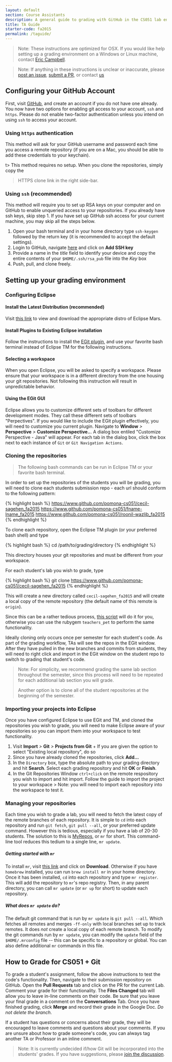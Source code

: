 ```yaml
---
layout: default
section: Course Assistants
description: A general guide to grading with GitHub in the CS051 lab environment.
title: TA Guide
starter-code: fa2015
permalink: /taguide/
---
```


> Note: These instructions are optimized for OSX. If you would like help setting
> up a grading environment on a Windows or Linux machine, contact
> [Eric Campbell](mailto:eric.campbell@pomona.edu).

> Note: If anything in these instructions is unclear or inaccurate, please
> [post an issue](https://github.com/git-at-pomona/git-at-pomona.github.io/issues?q=is%3Aopen+is%3Aissue), [submit a PR](https://github.com/git-at-pomona/git-at-pomona.github.io/pulls), or contact
> [us](mailto:eric.campbell@pomona.edu;ross.wollman@pomona.edu)

## Configuring your GitHub Account

First, visit [GitHub](http://www.github.com/), and create an account if you do
not have one already. You now have two options for enabling git access to your
account, `ssh` and `https`. Please do not enable two-factor authentication unless
you intend on using `ssh` to access your account.

### Using `https` authentication
This method will ask for your GitHub username and password each time you access
a remote repository (if you are on a Mac, you should be able to add these
credentials to your keychain).

t> This method requires no setup.  When you clone the repositories, simply copy the
> HTTPS clone link in the right side-bar.

### Using `ssh` (recommended)
This method will require you to set up RSA keys on your computer and on GitHub
to enable unqueried access to your repositories. If you already have ssh keys,
skip step 1. If you have set up GitHub ssh access for your current machine, you
may skip all the steps below.
  1. Open your bash terminal and in your home directory type `ssh-keygen`
    followed by the return key (it is recommended to accept the default settings).
  2. Login to GitHub, navigate [here](https://www.github.com/settings/ssh) and click on
    **Add SSH key**
  3. Provide a name in the *title* field to identify your device and copy the
    entire contents of your `$HOME/.ssh/rsa_pub` file into the *Key* box
  4. Push, pull, and clone freely.

## Setting up your grading environment

### Configuring Eclipse
#### Install the Latest Distribution (recommended)
Visit [this link](http://www.eclipse.org/downloads/packages/eclipse-ide-java-ee-developers/marsr)
to view and download the appropriate distro of Eclipse Mars.

#### Install Plugins to Existing Eclipse installation
Follow the instructions to install the [EGit plugin](http://www.eclipse.org/egit/),
and use your favorite bash terminal instead of Eclipse TM for the following instructions.

#### Selecting a workspace
When you open Eclipse, you will be asked to specify a workspace. Please ensure
that your workspace is in a different directory from the one housing your git
repositories. Not following this instruction will result in unpredictable
behavior.

#### Using the EGit GUI
Eclipse allows you to customize different sets of toolbars for different
development modes. They call these different sets of toolbars "Perpectives". If
you would like to include the EGit plugin effectively, you will need to customize
you current plugin. Navigate to **Window** *>* **Perspective** *>* **Customize
Perspective..**. A dialog box entiled "Customize Perspective - Java" will appear.
For each tab in the dialog box, click the box next to each instance of `Git` or
`Git Navigation Actions`.

### Cloning the repositories

> The following bash commands can be run in Eclipse TM or your favorite bash
> terminal.

In order to set up the repositories of the students you will be grading, you will
need to clone each students submission repo - each url should conform to the following
pattern:

{% highlight bash %}
https://www.github.com/pomona-cs051/cecil-sagehen_fa2015
https://www.github.com/pomona-cs051/fname-lname_fa2015
https://www.github.com/pomona-cs051/roonil-wazlib_fa2015
{% endhighlight %}

To clone each repository, open the Eclipse TM plugin (or your preferred bash
shell) and type

{% highlight bash %}
cd /path/to/grading/directory
{% endhighlight %}

This directory houses your git repositories and must be different from your
workspace.

For each student's lab you wish to grade, type

{% highlight bash %}
git clone https://www.github.com/pomona-cs051/cecil-sagehen_fa2015
{% endhighlight %}

This will create a new directory called `cecil-sagehen_fa2015` and will create a
local copy of the remote repository (the default name of this remote is `origin`).

Since this can be a rather tedious process, [this script](/clone-all.py) will do
it for you, otherwise you can use the rubygem `teachers_pet` to perform the same
functionality.

Ideally cloning only occurs once per semester for each student's code. As 
part of the grading workflow, TAs will see the repos in the EGit window. 
After they have pulled in the new branches and commits from students, they will 
need to right click and import in the EGit window on the student repo to switch 
to grading that student's code.

> Note: For simplicity, we recommend grading the same lab section throughout the
> semester, since this process will need to be repeated for each additional lab
> section you will grade.
>
> Another option is to clone all of the student repositories at the beginning of
> the semester.

### Importing your projects into Eclipse
Once you have configured Eclipse to use EGit and TM, and cloned the repositories
you wish to grade, you will need to make Eclipse aware of your repositories so
you can import them into your workspace to test functionality.
  1. Visit **Import** *>* **Git** *>* **Projects from Git**
    + If you are given the option to select "Existing local repository", do so
  2. Since you have already cloned the repositories, click **Add...**
  3. In the `Directory` box, type the absolute path to your grading directory and
    hit **Search**. Select each grading repository and hit **OK** or **Finish**.
  4. In the Git Repositories Window `ctrl+click` on the remote respository you
    wish to import and hit import. Follow the guide to import the project to your
    workspace
    > Note: you will need to import each repository into the workspace to test it.

### Managing your repositories
Each time you wish to grade a lab, you will need to fetch the latest copy of the
remote branches of each repository. It is simple to `cd` into each repository and
run `git fetch`, `git pull --all`, or your preferred update command. However this
is tedious, especially if you have a lab of 20-30 students. The solution to this
is [MyRepos](https://myrepos.branchable.com/), or `mr` for short. This command-line
tool reduces this tedium to a single line, `mr update`.

##### Getting started with `mr`
To install `mr`, visit [this link](https://myrepos.branchable.com/) and click on 
**Download**. Otherwise if you have `homebrew` installed, you can run `brew install mr`
in your home directory. Once it has been installed, `cd` into each repository and 
type `mr register`. This will add the repository to `mr`'s repo registry. Then, in 
any parent directory, you can call `mr update` (or `mr up` for short) to update each
repository.

##### What does `mr update` do?
The default git command that is run by `mr update` is `git pull --all`. Which
fetches all remotes and merges `-ff-only` with local branches set up to track
remotes. It does *not* create a local copy of each remote branch.
To modify the git commands run by `mr update`, you can modify the `update` field
of the `$HOME/.mrconfig` file -- this can be specific to a repository or global.
You can also define additional `mr` commands in this file.

## How to Grade for CS051 + Git
To grade a student's assignment, follow the above instructions to test the code's
functionality. Then, navigate to their submission repository on GitHub. Open the
**Pull Requests** tab and click on the PR for the current Lab. Comment your grade
for their functionality. The **Files Changed** tab will allow you to leave in-line
comments on their code. Be sure that you leave your final grade in a comment on
the **Conversations** Tab. Once you have finished grading, click **Merge** and
record their grade in the Google Doc. *Do not delete the branch.*

If a student has questions or concerns about their grade, they will be encouraged
to leave comments and questions about your comments. If you are unsure about how
to grade someone's code, you can always tag another TA or Professor in an inline
comment.

> Note: It is currently undecided if/how Git will be incorporated into the
> students' grades. If you have suggestions, please [join the discussion](https://github.com/git-at-pomona/git-at-pomona.github.io/issues?q=is%3Aopen+is%3Aissue).
